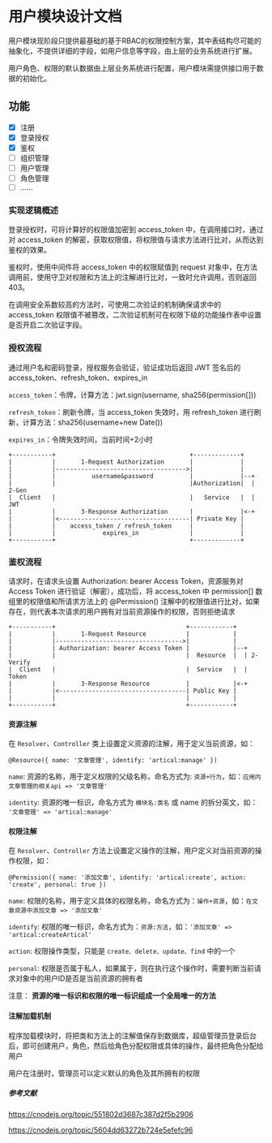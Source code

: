 # 用户模块设计文档

用户模块现阶段只提供最基础的基于RBAC的权限控制方案，其中表结构尽可能的抽象化，不提供详细的字段，如用户信息等字段，由上层的业务系统进行扩展。

用户角色、权限的默认数据由上层业务系统进行配置，用户模块需提供接口用于数据的初始化。

## 功能

- [x] 注册
- [x] 登录授权
- [x] 鉴权
- [ ] 组织管理
- [ ] 用户管理
- [ ] 角色管理
- [ ] ......

### 实现逻辑概述

登录授权时，可将计算好的权限值加密到 access_token 中，在调用接口时，通过对 access_token 的解密，获取权限值，将权限值与请求方法进行比对，从而达到鉴权的效果。

鉴权时，使用中间件将 access_token 中的权限赋值到 request 对象中，在方法调用前，使用守卫对权限和方法上的注解进行比对，一致时允许调用，否则返回403。

在调用安全系数较高的方法时，可使用二次验证的机制确保请求中的 access_token 权限值不被篡改，二次验证机制可在权限下级的功能操作表中设置是否开启二次验证字段。

### 授权流程

通过用户名和密码登录，授权服务会验证，验证成功后返回 JWT 签名后的 access_token、refresh_token、expires_in

`access_token`：令牌，计算方法：jwt.sign(username, sha256(permission[]))

`refresh_token`：刷新令牌，当 access_token 失效时，用 refresh_token 进行刷新，计算方法：sha256(username+new Date())

`expires_in`：令牌失效时间，当前时间+2小时

```none
+-----------+                                     +-------------+
|           |       1-Request Authorization       |             |
|           |------------------------------------>|             |
|           |          username&password          |             |--+
|           |                                     |Authorization|  | 2-Gen
|  Client   |                                     |   Service   |  |   JWT
|           |       3-Response Authorization      |             |<-+
|           |<------------------------------------| Private Key |
|           |    access_token / refresh_token     |             |
|           |             expires_in              |             |
+-----------+                                     +-------------+
```

### 鉴权流程

请求时，在请求头设置 Authorization: bearer Access Token，资源服务对 Access Token 进行验证（解密），成功后，将 access_token 中 permission[] 数组里的权限值和所请求方法上的 @Permission() 注解中的权限值进行比对，如果存在，则代表本次请求的用户拥有对当前资源操作的权限，否则拒绝请求

```none
+-----------+                                    +------------+
|           |       1-Request Resource           |            |
|           |----------------------------------->|            |
|           | Authorization: bearer Access Token |            |--+
|           |                                    |  Resource  |  | 2-Verify
|  Client   |                                    |  Service   |  |   Token
|           |       3-Response Resource          |            |<-+
|           |<-----------------------------------| Public Key |
|           |                                    |            |
+-----------+                                    +------------+
```

#### 资源注解

在 `Resolver`、`Controller` 类上设置定义资源的注解，用于定义当前资源，如：

`@Resource({ name: '文章管理', identify: 'artical:manage' })`

`name`: 资源的名称，用于定义权限的父级名称，命名方式为: `资源+行为`，如：`应用内文章管理的相关api => '文章管理'`

`identity`: 资源的唯一标识，命名方式为 `模块名:类名` 或 name 的拆分英文，如： `'文章管理' => 'artical:manage'`

#### 权限注解

在 `Resolver`、`Controller` 方法上设置定义操作的注解，用户定义对当前资源的操作权限，如：

`@Permission({ name: '添加文章', identify: 'artical:create', action: 'create', personal: true })`

`name`: 权限的名称，用于定义具体的权限名称，命名方式为：`操作+资源`，如：`在文章资源中添加文章 => '添加文章'`

`identify`: 权限的唯一标识，命名方式为：`资源:方法`，如：`'添加文章' => 'artical:createArtical'`

`action`: 权限操作类型，只能是 `create、delete、update、find` 中的一个

`personal`: 权限是否属于私人，如果属于，则在执行这个操作时，需要判断当前请求对象中的用户ID是否是当前资源的拥有者

注意： **资源的唯一标识和权限的唯一标识组成一个全局唯一的方法**

#### 注解加载机制

程序加载模块时，将把类和方法上的注解值保存到数据库，超级管理员登录后台后，即可创建用户，角色，然后给角色分配权限或具体的操作，最终把角色分配给用户

用户在注册时，管理员可以定义默认的角色及其所拥有的权限

##### 参考文献

https://cnodejs.org/topic/551802d3687c387d2f5b2906

https://cnodejs.org/topic/5604dd63272b724e5efefc96